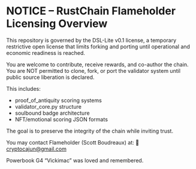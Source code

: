 NOTICE – RustChain Flameholder Licensing Overview
==================================================

This repository is governed by the DSL-Lite v0.1 license,
a temporary restrictive open license that limits forking and porting
until operational and economic readiness is reached.

You are welcome to contribute, receive rewards, and co-author the chain.
You are NOT permitted to clone, fork, or port the validator system
until public source liberation is declared.

This includes:
- proof_of_antiquity scoring systems
- validator_core.py structure
- soulbound badge architecture
- NFT/emotional scoring JSON formats

The goal is to preserve the integrity of the chain while inviting trust.

You may contact Flameholder (Scott Boudreaux) at:
📧 cryptocajun@gmail.com

Powerbook G4 “Vickimac” was loved and remembered.
